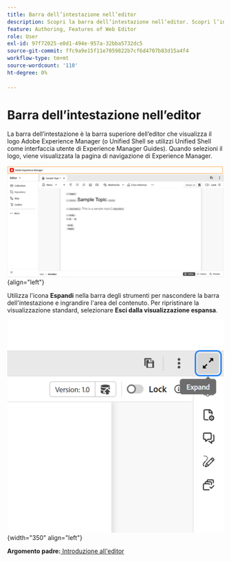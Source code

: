 ```yaml
---
title: Barra dell’intestazione nell’editor
description: Scopri la barra dell’intestazione nell’editor. Scopri l’interfaccia e le funzioni dell’editor in Adobe Experience Manager Guides.
feature: Authoring, Features of Web Editor
role: User
exl-id: 97f72025-e0d1-494e-957a-32bba5732dc5
source-git-commit: ffc9a9e15f11e7059822b7cf6d4707b83d15a4f4
workflow-type: tm+mt
source-wordcount: '110'
ht-degree: 0%

---
```


# Barra dell’intestazione nell’editor

La barra dell’intestazione è la barra superiore dell’editor che visualizza il logo Adobe Experience Manager (o Unified Shell se utilizzi Unified Shell come interfaccia utente di Experience Manager Guides). Quando selezioni il logo, viene visualizzata la pagina di navigazione di Experience Manager.

![](./images/web-editor-header-bar.png){align="left"}

Utilizza l&#39;icona **Espandi** nella barra degli strumenti per nascondere la barra dell&#39;intestazione e ingrandire l&#39;area del contenuto. Per ripristinare la visualizzazione standard, selezionare **Esci dalla visualizzazione espansa**.

![](./images/web-editor-header-bar-expand-option.png){width="350" align="left"}



**Argomento padre:**[ Introduzione all&#39;editor](web-editor.md)
